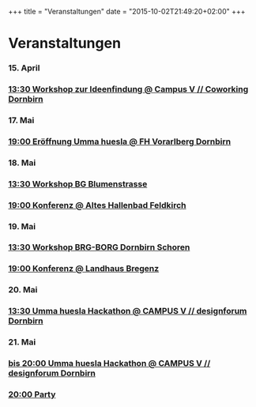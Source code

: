 +++
title = "Veranstaltungen"
date = "2015-10-02T21:49:20+02:00"
+++

# Veranstaltungen

<div class="row event-list m-y-1 p-y-1">
	<div class="col-md-3 event-date">
		<h3>15. April</h3>
	</div>
	<div class="col-md-9">
		<div class="row">
			<div class="col-md-12">
				<h3><a href="/veranstaltungen/ideenfindung">13:30 Workshop zur Ideenfindung @ Campus V // Coworking Dornbirn</a></h3>
			</div>
		</div>
	</div>
</div>
<div class="row event-list m-y-1 p-y-1">
	<div class="col-md-3 event-date">
		<h3>17. Mai</h3>
	</div>
	<div class="col-md-9">
		<div class="row">
			<div class="col-md-12">
				<h3><a href="/veranstaltungen/konferenz">19:00 Eröffnung Umma huesla @ FH Vorarlberg Dornbirn</a></h3>
			</div>
		</div>
	</div>
</div>
<div class="row event-list m-y-1 p-y-1">
	<div class="col-md-3 event-date">
		<h3>18. Mai</h3>
	</div>
	<div class="col-md-9">
		<div class="row">
			<div class="col-md-12">
				<h3><a href="/veranstaltungen/workshops#bgb">13:30 Workshop BG Blumenstrasse</a></h3>
			</div>
		</div>
		<div class="row">
			<div class="col-md-12">
				<h3><a href="/veranstaltungen/konferenz">19:00 Konferenz @ Altes Hallenbad Feldkirch</a></h3>
			</div>
		</div>
	</div>
</div>
<div class="row event-list m-y-1 p-y-1">
	<div class="col-md-3 event-date">
		<h3>19. Mai</h3>
	</div>
	<div class="col-md-9">
		<div class="row">
			<div class="col-md-12">
				<h3><a href="/veranstaltungen/workshops#">13:30 Workshop BRG-BORG Dornbirn Schoren</a></h3>
			</div>
		</div>
		<div class="row">
			<div class="col-md-12">
				<h3><a href="/veranstaltungen/konferenz">19:00 Konferenz @ Landhaus Bregenz</a></h3>
			</div>
		</div>
	</div>
</div>
<div class="row event-list m-y-1 p-y-1">
	<div class="col-md-3 event-date">
		<h3>20. Mai</h3>
	</div>
	<div class="col-md-9">
		<div class="row">
			<div class="col-md-12">
				<h3><a href="/ummahuesla">13:30 Umma huesla Hackathon @ CAMPUS V // designforum Dornbirn</a></h3>
			</div>
		</div>
	</div>
</div>
<div class="row event-list m-y-1 p-y-1">
	<div class="col-md-3 event-date">
		<h3>21. Mai</h3>
	</div>
	<div class="col-md-9">
		<div class="row">
			<div class="col-md-12">
				<h3><a href="/ummahuesla">bis 20:00 Umma huesla Hackathon @ CAMPUS V // designforum Dornbirn</a></h3>
			</div>
		</div>
		<div class="row">
			<div class="col-md-12">
				<h3><a href="/veranstaltungen/party">20:00 Party</a></h3>
			</div>
		</div>
	</div>
</div>
